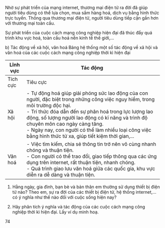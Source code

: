 Nhờ sự phát triển của mạng internet, thương mại điện tử ra đời đã giúp người tiêu dùng có thể lựa chọn, mua sắm hàng hoá, dịch vụ bằng hình thức trực tuyến. Thông qua thương mại điện tử, người tiêu dùng tiếp cận gần hơn với thương mại toàn cầu.

Sự phát triển của cuộc cách mạng công nghiệp hiện đại đã thúc đẩy quá trình khu vực hoá, toàn cầu hoá nền kinh tế thế giới,...

b) Tác động về xã hội, văn hoá
Bảng hệ thống một số tác động về xã hội và văn hoá của các cuộc cách mạng công nghiệp thời kì hiện đại

Lĩnh vực | Tác động
--- | ---
 | Tích cực | Tiêu cực
Xã hội | - Tự động hoá giúp giải phóng sức lao động của con người, đặc biệt trong những công việc nguy hiểm, trong môi trường độc hại.<br>- Trí thức đóa dẫn đến sự phân hoá trong lực lượng lao động, số lượng người lao động có kĩ năng và trình độ chuyên môn cao ngày càng tăng.<br>- Ngày nay, con người có thể làm nhiều loại công việc bằng hình thức từ xa, giúp tiết kiệm thời gian,... | - Khiến nhiều người lao động đối diện với nguy cơ mất việc làm.<br>- Gây ra sự phân hoá trong xã hội, nới rộng khoảng cách giàu - nghèo.<br>- Con người bị lệ thuộc nhiều hơn vào các thiết bị thông minh; ít quan tâm đến các mối quan hệ gia đình, xã hội.
Văn hoá | - Việc tìm kiếm, chia sẻ thông tin trở nên vô cùng nhanh chóng và thuận tiện.<br>- Con người có thể trao đổi, giao tiếp thông qua các ứng dụng trên internet, rất thuận tiện, nhanh chóng.<br>- Quá trình giao lưu văn hoá giữa các quốc gia, khu vực diễn ra dễ dàng và thuận tiện. | - Phát sinh các vấn đề liên quan đến bảo mật thông tin cá nhân, tính chính xác của các thông tin được chia sẻ,...<br>- Làm gia tăng sự xung đột giữa nhiều yếu tố, giá trị văn hoá truyền thống và hiện đại; xuất hiện nguy cơ đánh mất bản sắc văn hoá dân tộc.

1. Hằng ngày, gia đình, bạn bè và bản thân em thường sử dụng thiết bị điện tử nào? Theo em, sự ra đời của các thiết bị điện tử, hệ thống internet,... có ý nghĩa như thế nào đối với cuộc sống hiện nay?

2. Hãy phân tích ý nghĩa và tác động của các cuộc cách mạng công nghiệp thời kì hiện đại. Lấy ví dụ minh hoạ.

74